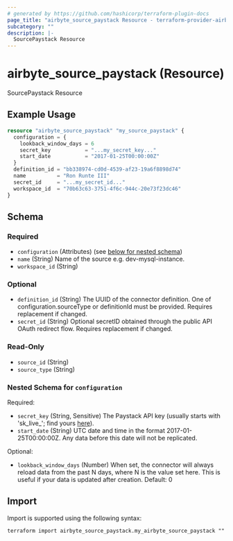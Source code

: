 ```yaml
---
# generated by https://github.com/hashicorp/terraform-plugin-docs
page_title: "airbyte_source_paystack Resource - terraform-provider-airbyte"
subcategory: ""
description: |-
  SourcePaystack Resource
---
```


# airbyte_source_paystack (Resource)

SourcePaystack Resource

## Example Usage

```terraform
resource "airbyte_source_paystack" "my_source_paystack" {
  configuration = {
    lookback_window_days = 6
    secret_key           = "...my_secret_key..."
    start_date           = "2017-01-25T00:00:00Z"
  }
  definition_id = "bb338974-cd0d-4539-af23-19a6f8898d74"
  name          = "Ron Runte III"
  secret_id     = "...my_secret_id..."
  workspace_id  = "70b63c63-3751-4f6c-944c-20e73f23dc46"
}
```

<!-- schema generated by tfplugindocs -->
## Schema

### Required

- `configuration` (Attributes) (see [below for nested schema](#nestedatt--configuration))
- `name` (String) Name of the source e.g. dev-mysql-instance.
- `workspace_id` (String)

### Optional

- `definition_id` (String) The UUID of the connector definition. One of configuration.sourceType or definitionId must be provided. Requires replacement if changed.
- `secret_id` (String) Optional secretID obtained through the public API OAuth redirect flow. Requires replacement if changed.

### Read-Only

- `source_id` (String)
- `source_type` (String)

<a id="nestedatt--configuration"></a>
### Nested Schema for `configuration`

Required:

- `secret_key` (String, Sensitive) The Paystack API key (usually starts with 'sk_live_'; find yours <a href="https://dashboard.paystack.com/#/settings/developer">here</a>).
- `start_date` (String) UTC date and time in the format 2017-01-25T00:00:00Z. Any data before this date will not be replicated.

Optional:

- `lookback_window_days` (Number) When set, the connector will always reload data from the past N days, where N is the value set here. This is useful if your data is updated after creation. Default: 0

## Import

Import is supported using the following syntax:

```shell
terraform import airbyte_source_paystack.my_airbyte_source_paystack ""
```
